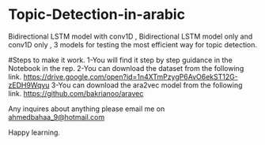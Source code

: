 # Topic-Detection-in-arabic
Bidirectional LSTM model with conv1D , Bidirectional LSTM model only and conv1D only , 3 models for testing the most efficient way for topic detection.


#Steps to make it work.
1-You will find it step by step guidance in the Notebook in the rep.
2-You can download the dataset from the following link. https://drive.google.com/open?id=1n4XTmPzygP6AvO6ekST12G-zEDH9Wqyu
3-You can download the ara2vec model from the following link. https://github.com/bakrianoo/aravec

Any inquires about anything please email me on ahmedbahaa_9@hotmail.com

Happy learning.
